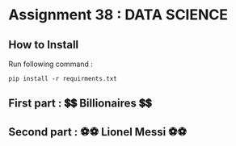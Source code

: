 # Assignment 38 : DATA SCIENCE

## How to Install
Run following command :
```
pip install -r requirments.txt
```

## First part : 💲💲 Billionaires 💲💲

## Second part : ⚽⚽ Lionel Messi ⚽⚽